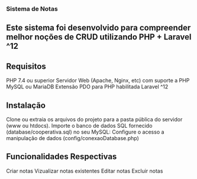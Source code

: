 ### Sistema de Notas
## Este sistema foi desenvolvido para compreender melhor noções de CRUD utilizando PHP + Laravel ^12

## Requisitos
PHP 7.4 ou superior
Servidor Web (Apache, Nginx, etc) com suporte a PHP
MySQL ou MariaDB
Extensão PDO para PHP habilitada
Laravel ^12

## Instalação
Clone ou extraia os arquivos do projeto para a pasta pública do servidor (www ou htdocs).
Importe o banco de dados SQL fornecido (database/cooperativa.sql) no seu MySQL:
Configure o acesso a manipulação de dados (config/conexaoDatabase.php)

## Funcionalidades Respectivas
Criar notas
Vizualizar notas existentes
Editar notas
Excluir notas
